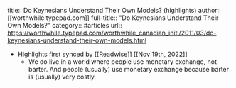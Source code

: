 title:: Do Keynesians Understand Their Own Models? (highlights)
author:: [[worthwhile.typepad.com]]
full-title:: "Do Keynesians Understand Their Own Models?"
category:: #articles
url:: https://worthwhile.typepad.com/worthwhile_canadian_initi/2011/03/do-keynesians-understand-their-own-models.html

- Highlights first synced by [[Readwise]] [[Nov 19th, 2022]]
	- We do live in a world where people use monetary exchange, not barter. And people (usually) use monetary exchange because barter is (usually) very costly.